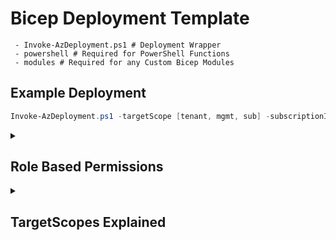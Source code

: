 # Bicep Deployment Template

``` text
 - Invoke-AzDeployment.ps1 # Deployment Wrapper
 - powershell # Required for PowerShell Functions
 - modules # Required for any Custom Bicep Modules
```

## Example Deployment

``` powershell
Invoke-AzDeployment.ps1 -targetScope [tenant, mgmt, sub] -subscriptionId [azure-subscription] -customerName '' -environmentType [dev, acc, prod] -location [azure-location] -deploy
```

<details closed>
<summary><h2>Role Based Permissions</h2></summary>

This section covers the implementation of role-based permissions (RBAC) within your environment. It explains how to assign and manage user roles to control access to various resources and services.


> Create Deployment Security Group

``` powershell
$groupName = 'sec-bicep-iac-deployment-rw'
$groupDescription = 'Allow User Bicep deployment permissions for the tenant'
az ad group create --display-name $groupName --mail-nickname $groupName --description $groupDescription
```

### Assign Security Group at Tenant Root Scope

``` powershell
$groupName = 'sec-bicep-iac-deployment-rw'
$groupId = az ad group show --group $groupName --query 'id' -o 'tsv'
az role assignment create --assignee $groupId --scope "/" --role "Owner"
```

### Assign Security Group at Management Group Scope

``` powershell
$managementGroupId = "<ManagementGroupId>"
$groupName = 'sec-bicep-iac-deployment-rw'
$groupId = az ad group show --group $groupName --query 'id' -o 'tsv'
az role assignment create --assignee $groupId --scope "/providers/Microsoft.Management/managementGroups/$managementGroupId" --role "Owner"
```

### Assign Security Group at Subscription Scope

``` powershell
$subscriptionId = az account show --query 'id' --output 'tsv'
$groupName = 'sec-bicep-iac-deployment-rw'
$groupId = az ad group show --group $groupName --query 'id' -o 'tsv'
az role assignment create --assignee $groupId --scope "/subscriptions/$subscriptionId" --role "Owner"
```

### Assign Signed-In User at Tenant Root Scope

``` powershell
$userId = az ad signed-in-user show --query 'id' -o 'tsv'
az role assignment create --assignee $userId --scope "/" --role "Owner"
```

#### Assign Signed-In User at Management Group Scope

``` powershell
$managementGroupId = "<ManagementGroupId>"
$userId = az ad signed-in-user show --query 'id' -o 'tsv'
az role assignment create --assignee $userId --scope "/providers/Microsoft.Management/managementGroups/$managementGroupId" --role "Owner"
```

### Assign Signed-In User at Subscription Scope

``` powershell
$subscriptionId = az account show --query 'id' --output 'tsv'
$userId = az ad signed-in-user show --query 'id' -o 'tsv'
az role assignment create --assignee $userId --scope "/subscriptions/$subscriptionId" --role "Owner"
```

</details>

<details closed>
<summary><h2>TargetScopes Explained</h2></summary>

This section explains the concept of target scopes in the context of Azure deployments and resource management. It describes how to define the scope for resources, enabling you to manage access, policies, and configurations at different levels of the Azure environment.

### Tenant

The **Tenant** scope is the broadest scope, applying deployments across the entire Azure Active Directory tenant.

- **Scope**: `/providers/Microsoft.Management/tenant/{tenantId}`
- **Usage**: Use this scope for global deployments that need to apply across the entire tenant.

### Management Group

The **Management Group** scope targets resources at the management group level, which is a container for managing access and policies across multiple subscriptions.

- **Scope**: `/providers/Microsoft.Management/managementGroups/{managementGroupId}`
- **Usage**: Use this scope for large-scale deployments affecting multiple subscriptions under a management group.

### Subscription

The **Subscription** scope allows deployment of resources across the entire subscription.

- **Scope**: `/subscriptions/{subscriptionId}`
- **Usage**: Use this scope for deployments that involve resources across multiple resource groups within the same subscription.

### Resource Group

The **Resource Group** scope is the most common deployment scope. Resources deployed to this scope are created within a specific resource group.

- **Scope**: `/subscriptions/{subscriptionId}/resourceGroups/{resourceGroupName}`
- **Usage**: Use this scope when you want to deploy resources to a specific resource group.

</details>